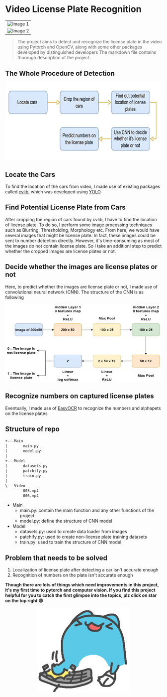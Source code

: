 <div>
    <h1> Video License Plate Recognition 
</div>

<div align = "center">
<table>
  <tr>
    <td><img src="https://github.com/wavelolz/Video-License-Plate-Recognition/blob/main/Picture/demo%20video%201.gif" alt="Image 1" width="500"></td>
  </tr>
    
  <tr>
    <td><img src="https://github.com/wavelolz/Video-License-Plate-Recognition/blob/main/Picture/demo%20video%202.gif" alt="Image 2" width="500"></td>
  </tr>
</table>
</div>


> The project aims to detect and recognize the license plate in the video using Pytorch and OpenCV, along with some other packages developed by distinguished developers
> The markdown file contains thorough description of the project

## The Whole Procedure of Detection
<p align = "center">
    <img src = "https://github.com/wavelolz/Video-License-Plate-Recognition/blob/main/Picture/flowchart.jpg" width = 600 height = 250>
</p>

## Locate the Cars
To find the location of the cars from video, I made use of existing packages called [cvlib](https://github.com/arunponnusamy/cvlib), which was developed using [YOLO](https://github.com/AlexeyAB/darknet)

## Find Potential License Plate from Cars
After cropping the region of cars found by cvlib, I have to find the location of license plate. To do so, I perform some image processing techniques such as Blurring, Thresholding, Morphology etc. From here, we would have several images that might be license plate. In fact, these images could be sent to number detection directly. However, it's time-consuming as most of the images do not contain license plate. So I take an additionl step to predict whether the cropped images are license plates or not.

## Decide whether the images are license plates or not
Here, to predict whether the images are license plate or not, I made use of convolutional neural network (CNN). The structure of the CNN is as following

<p align = "center">
    <img src = "https://github.com/wavelolz/Video-License-Plate-Recognition/blob/main/Picture/cnn%20model.jpg" width = 600 height = 250>
</p>


## Recognize numbers on captured license plates
Eventually, I made use of [EasyOCR](https://github.com/JaidedAI/EasyOCR) to recognize the numbers and alphapets on the license plates

## Structure of repo

```
+---Main
|       main.py
|       model.py
|
+---Model
|       datasets.py
|       patchify.py
|       train.py
|
\---Video
        003.mp4
        006.mp4
```
- Main
    - main.py: contain the main function and any other functions of the project
    - model.py: define the structure of CNN model
- Model
    - datasets.py: used to create data loader from images
    - patchify.py: used to create non-license plate training datasets
    - train.py: used to train the structure of CNN model
 ## Problem that needs to be solved
 1. Localization of license plate after detecting a car isn't accurate enough
 2. Recognition of numbers on the plate isn't accurate enough

**Though there are lots of things which need improvements in this project, it's my first time to pytorch and computer vision. If you find this project helpful for you to catch the first glimpse into the topics, plz click on star on the top right 😄**

<div align = "center">
<img src = "https://github.com/wavelolz/Video-License-Plate-Recognition/blob/main/Picture/capo.gif" width = 300>
</div>








